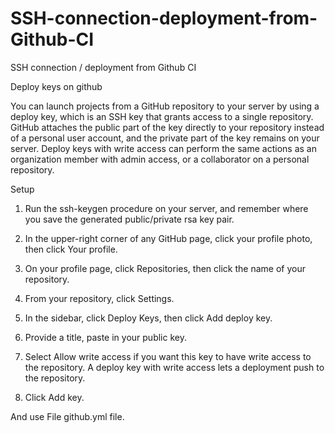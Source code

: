 # SSH-connection-deployment-from-Github-CI
SSH connection / deployment from Github CI

Deploy keys on github


You can launch projects from a GitHub repository to your server by using a deploy key, which is an SSH key that grants access to a single repository. GitHub attaches the public part of the key directly to your repository instead of a personal user account, and the private part of the key remains on your server.
Deploy keys with write access can perform the same actions as an organization member with admin access, or a collaborator on a personal repository.


Setup

1. Run the ssh-keygen procedure on your server, and remember where you save the generated public/private rsa key pair.

2. In the upper-right corner of any GitHub page, click your profile photo, then click Your profile.

3. On your profile page, click Repositories, then click the name of your repository.

4. From your repository, click Settings.

5. In the sidebar, click Deploy Keys, then click Add deploy key.

6. Provide a title, paste in your public key.

7. Select Allow write access if you want this key to have write access to the repository. A deploy key with write access lets a deployment push to the repository.

8. Click Add key.


And use File github.yml file.
